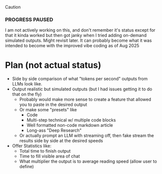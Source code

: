 > [!CAUTION]
> ### PROGRESS PAUSED
> I am not actively working on this, and don't remember it's status except for that it kinda worked but then got janky when I tried adding on-demand simulated outputs. Might revisit later. It can probably become what it was intended to become with the improved vibe coding as of Aug 2025


# Plan (not actual status)

- Side by side comparison of what "tokens per second" outputs from LLMs look like.
- Output realistic but simulated outputs (but I had issues getting it to do that on the fly)
  - Probably would make more sense to create a feature that allowed you to paste in the desired output
  - Or make some "presets" like
    - Code
    - Multi-step technical w/ multiple code blocks
    - Well formatted non-code markdown article
    - Long-ass "Deep Research"
  -  Or actually prompt an LLM with streaming off, then fake stream the results side by side at the desired speeds
- Offer Statistics like:
  - Total time to finish output
  - Time to fill visible area of chat
  - What multiplier the output is to average reading speed (allow user to define)
  
